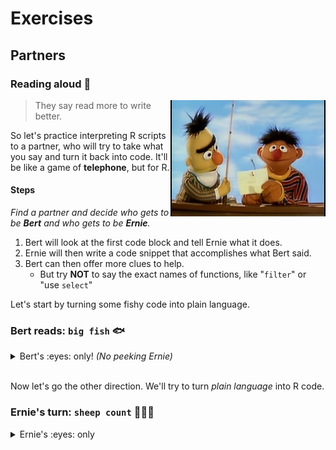 # Exercises


## Partners

### Reading aloud :book: 

<img src="../../images/bert_ernie.jpg" width=248 align="right" />

> They say read more to write better.  

So let's practice interpreting R scripts to a partner, who will try to take what you say and turn it back into code. It'll be like a game of **telephone**, but for R.

#### Steps

_Find a partner and decide who gets to be **Bert** and who gets to be **Ernie**._

1. Bert will look at the first code block and tell Ernie what it does.
1. Ernie will then write a code snippet that accomplishes what Bert said.
1. Bert can then offer more clues to help.
    - But try **NOT** to say the exact names of functions, like "`filter`" or "use `select`"

Let's start by turning some fishy code into plain language.

### Bert reads: `big fish` :fish:

<details>

<summary> Bert's :eyes: only!  <i> (No peeking Ernie)</i> </summary>
    
```r

library(readr)

fishes <- read_csv("lake_superior_fish.csv")

names(big_fishes)

nrow(fishes)
 
big_fishes <- filter(fishes, length > 20)

nrow(big_fishes)

```

<details>

**<summary> Example reading  </summary>**

> *Load the package "readr".  
> Then read in the Lake Superior fish data stored in a .csv file and name the data "fishes".   
> View the column names in the fishes data.  
> Count the number of fish.  
> Create a new table called "big_fishes" that contains only the fish with a length longer than 20 (inches?).  
> Finally, count the number of big fish.*  

</details></details>

<br>

Now let's go the other direction. We'll try to turn _plain language_ into R code.

### Ernie's turn: `sheep count` :sheep::sheep::sheep:

<details>

<summary> Ernie's :eyes: only </summary>
    
>    
> *Load the package "ggplot2".  
> Create a new variable named "asleep" and set it to false.     
> Create a vector called "names" that contains the 3 text values: "Shrek", "Dolly" & "Beetlejuice".  
> Create a new variable named "sheep_id" and assign it three values: 1, 2, & 3.  
> Create a data frame called "my_sheep" with 2 columns:*  
>    - *"sheep_name" that contains the "names" vector above*  
>    - *"sheep_id" that contains the "sheep_ids" above*    
>
> *Make a gg-scatterplot of my_sheep, with the sheep names along the x-axis and the sheep IDs as the y-axis.    
> Give the plot the title "Counting sheep backwards makes me Zzzz...".  
> Set the variable "asleep" to true.*  


<details> <summary> Example code </summary>
 
```r

library(ggplot2)

asleep <- FALSE

names <- c("Shrek", "Dolly", "Beetlejuice")

my_sheep <- data.frame(sheep_name = names, 
                       sheep_ids  = 1:3)

sheep_ids <- 1:3

ggplot(my_sheep, aes(x = names, y = sheep_ids)) +
  geom_point()

ggplot(my_sheep, aes(x = names, y = sheep_ids)) +
  geom_point() +
  labs(title = "Counting sheep backwards makes me Zzzz...")
 
 asleep <- TRUE
 
``` 

</details>
</details>
